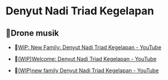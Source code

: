 # Denyut Nadi Triad Kegelapan

## 🎂Drone musik

- 🦄[WIP: New Family: Denyut Nadi Triad Kegelapan - YouTube](https://www.youtube.com/watch?v=4J0OYXQ1Llc)

- 🥰[(WIP)Welcome: Denyut Nadi Triad Kegelapan - YouTube](https://www.youtube.com/watch?v=R9Vi2XLLjcs)

- 🐼[(WIP)new family Denyut Nadi Triad Kegelapan - YouTube](https://www.youtube.com/watch?v=e38sreT25fc)


<!---
tokyohackersx/tokyohackersx is a ✨ special ✨ repository because its `README.md` (this file) appears on your GitHub profile.
You can click the Preview link to take a look at your changes.
--->
